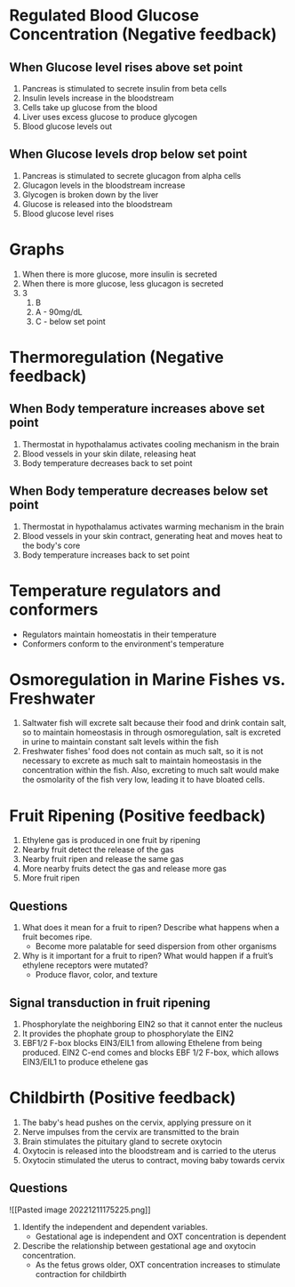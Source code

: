 # Regulated Blood Glucose Concentration (Negative feedback)
## When Glucose level rises above set point
1. Pancreas is stimulated to secrete insulin from beta cells
2. Insulin levels increase in the bloodstream
3. Cells take up glucose from the blood
4. Liver uses excess glucose to produce glycogen
5. Blood glucose levels out

## When Glucose levels drop below set point
1. Pancreas is stimulated to secrete glucagon from alpha cells
2. Glucagon levels in the bloodstream increase
3. Glycogen is broken down by the liver
4. Glucose is released into the bloodstream
5. Blood glucose level rises

# Graphs
1. When there is more glucose, more insulin is secreted
2. When there is more glucose, less glucagon is secreted
3. 3
	1. B
	2. A - 90mg/dL
	3. C - below set point

# Thermoregulation (Negative feedback)
## When Body temperature increases above set point
1. Thermostat in hypothalamus activates cooling mechanism in the brain
2. Blood vessels in your skin dilate, releasing heat
3. Body temperature decreases back to set point

## When Body temperature decreases below set point
1. Thermostat in hypothalamus activates warming mechanism in the brain
2. Blood vessels in your skin contract, generating heat and moves heat to the body's core
3. Body temperature increases back to set point

# Temperature regulators and conformers
- Regulators maintain homeostatis in their temperature
- Conformers conform to the environment's temperature

# Osmoregulation in Marine Fishes vs. Freshwater
1. Saltwater fish will excrete salt because their food and drink contain salt, so to maintain homeostasis in through osmoregulation, salt is excreted in urine to maintain constant salt levels within the fish
2. Freshwater fishes' food does not contain as much salt, so it is not necessary to excrete as much salt to maintain homeostasis in the concentration within the fish. Also, excreting to much salt would make the osmolarity of the fish very low, leading it to have bloated cells.

# Fruit Ripening (Positive feedback)
1. Ethylene gas is produced in one fruit by ripening
2. Nearby fruit detect the release of the gas
3. Nearby fruit ripen and release the same gas
4. More nearby fruits detect the gas and release more gas
5. More fruit ripen

## Questions
1. What does it mean for a fruit to ripen? Describe what happens when a fruit becomes ripe.
	- Become more palatable for seed dispersion from other organisms
2. Why is it important for a fruit to ripen? What would happen if a fruit’s ethylene receptors were mutated?
	- Produce flavor, color, and texture

## Signal transduction in fruit ripening
1. Phosphorylate the neighboring EIN2 so that it cannot enter the nucleus
2. It provides the phophate group to phosphorylate the EIN2
3. EBF1/2 F-box blocks EIN3/EIL1 from allowing Ethelene from being produced. EIN2 C-end comes and blocks EBF 1/2 F-box, which allows EIN3/EIL1 to produce ethelene gas

# Childbirth (Positive feedback)
1. The baby's head pushes on the cervix, applying pressure on it
2. Nerve impulses from the cervix are transmitted to the brain
3. Brain stimulates the pituitary gland to secrete oxytocin
4. Oxytocin is released into the bloodstream and is carried to the uterus
5. Oxytocin stimulated the uterus to contract, moving baby towards cervix

## Questions
![[Pasted image 20221211175225.png]]
1. Identify the independent and dependent variables.
	- Gestational age is independent and OXT concentration is dependent
2. Describe the relationship between gestational age and oxytocin concentration.
	- As the fetus grows older, OXT concentration increases to stimulate contraction for childbirth
